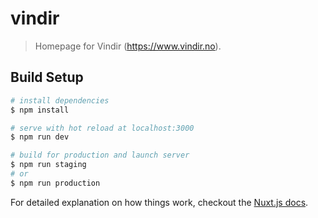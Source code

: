 # vindir

> Homepage for Vindir (https://www.vindir.no).

## Build Setup

``` bash
# install dependencies
$ npm install

# serve with hot reload at localhost:3000
$ npm run dev

# build for production and launch server
$ npm run staging
# or
$ npm run production
```

For detailed explanation on how things work, checkout the [Nuxt.js docs](https://github.com/nuxt/nuxt.js).
